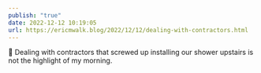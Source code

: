 ```yaml
---
publish: "true"
date: 2022-12-12 10:19:05
url: https://ericmwalk.blog/2022/12/12/dealing-with-contractors.html
---
```

<p>🤳 Dealing with contractors that screwed up installing our shower upstairs is not the highlight of my morning.</p>